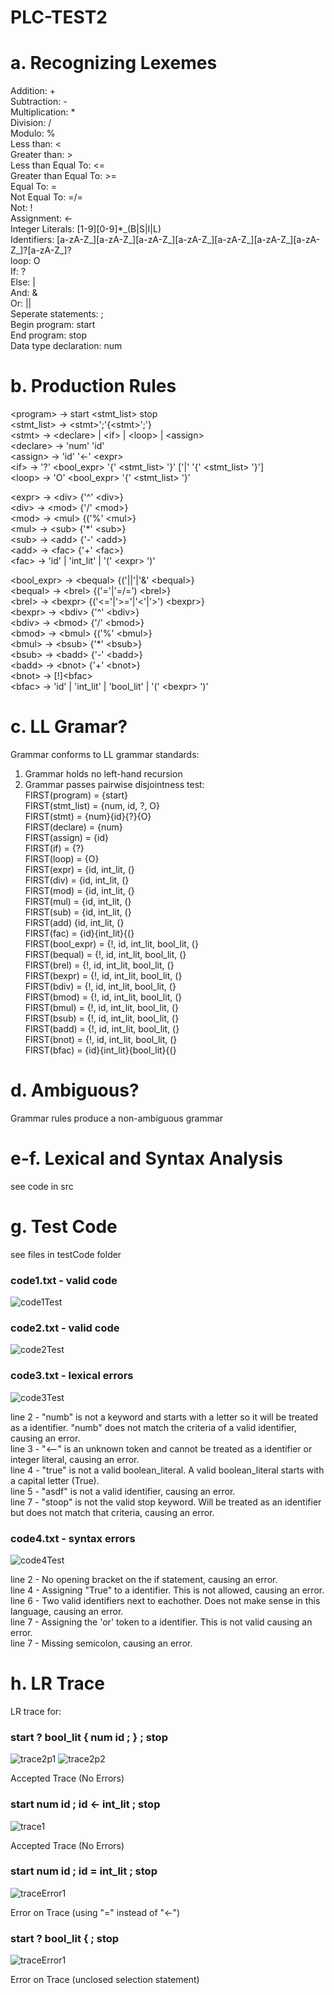 # PLC-TEST2
# a. Recognizing Lexemes
Addition: + <br/>
Subtraction: - <br/>
Multiplication: * <br/>
Division: / <br/>
Modulo: % <br/>
Less than: < <br/> 
Greater than: > <br/> 
Less than Equal To: <= <br/>
Greater than Equal To: >= <br/>
Equal To: = <br/>
Not Equal To: =/= <br/>
Not: ! <br/>
Assignment: <- <br/>
Integer Literals: [1-9][0-9]*\_(B|S|I|L) <br/>
Identifiers: [a-zA-Z_][a-zA-Z_][a-zA-Z_][a-zA-Z_][a-zA-Z_][a-zA-Z_][a-zA-Z_]?[a-zA-Z_]? <br/>
loop: O <br/>
If: ? <br/>
Else: | <br/>
And: & <br/>
Or: || <br/>
Seperate statements: ; <br/>
Begin program: start <br/>
End program: stop <br/>
Data type declaration: num <br/>

# b. Production Rules
\<program> -> start \<stmt_list> stop <br/>
\<stmt_list> -> \<stmt>';'{\<stmt>';'} <br/>
\<stmt> -> \<declare> | \<if> | \<loop> | \<assign> <br/>
\<declare> -> 'num' 'id' <br/>
\<assign> -> 'id' '<-' \<expr> <br/>
\<if> -> '?' \<bool_expr> '{' \<stmt_list> '}' ['|' '{' \<stmt_list> '}'] <br/>
\<loop> -> 'O' \<bool_expr> '{' \<stmt_list> '}' <br/>

\<expr> -> \<div> {'^' \<div>} <br/>
\<div> -> \<mod> {'/' \<mod>} <br/>
\<mod> -> \<mul> {('%' \<mul>} <br/>
\<mul> -> \<sub> {'*' \<sub>} <br/>
\<sub> -> \<add> {'-' \<add>} <br/>
\<add> -> \<fac> {'+' \<fac>} <br/>
\<fac> -> 'id' | 'int_lit' | '(' \<expr> ')' <br/>

\<bool_expr> -> \<bequal> {('||'|'&' \<bequal>} <br/>
\<bequal> -> \<brel> {('='|'=/=') \<brel>} <br/>
\<brel> -> \<bexpr> {('<='|'>='|'<'|'>') \<bexpr>} <br/>
\<bexpr> -> \<bdiv> {'^' \<bdiv>} <br/>
\<bdiv> -> \<bmod> {'/' \<bmod>} <br/>
\<bmod> -> \<bmul> {('%' \<bmul>} <br/>
\<bmul> -> \<bsub> {'*' \<bsub>} <br/>
\<bsub> -> \<badd> {'-' \<badd>} <br/>
\<badd> -> \<bnot> {'+' \<bnot>} <br/>
\<bnot> -> [!]\<bfac> <br/>
\<bfac> -> 'id' | 'int_lit' | 'bool_lit' | '(' \<bexpr> ')' <br/>

# c. LL Gramar?
Grammar conforms to LL grammar standards: <br/>
1. Grammar holds no left-hand recursion <br/>
2. Grammar passes pairwise disjointness test: <br/>
FIRST(program) = {start} <br/>
FIRST(stmt_list) = {num, id, ?, O} <br/>
FIRST(stmt) = {num}{id}{?}{O} <br/>
FIRST(declare) = {num} <br/>
FIRST(assign) = {id} <br/>
FIRST(if) = {?} <br/>
FIRST(loop) = {O} <br/>
FIRST(expr) = {id, int_lit, (} <br/>
FIRST(div) = {id, int_lit, (} <br/>
FIRST(mod) = {id, int_lit, (} <br/>
FIRST(mul) = {id, int_lit, (} <br/>
FIRST(sub) = {id, int_lit, (} <br/>
FIRST(add) {id, int_lit, (} <br/>
FIRST(fac) = {id}{int_lit}{(} <br/>
FIRST(bool_expr) = {!, id, int_lit, bool_lit, (} <br/>
FIRST(bequal) = {!, id, int_lit, bool_lit, (} <br/>
FIRST(brel) = {!, id, int_lit, bool_lit, (} <br/>
FIRST(bexpr) = {!, id, int_lit, bool_lit, (} <br/>
FIRST(bdiv) = {!, id, int_lit, bool_lit, (} <br/>
FIRST(bmod) = {!, id, int_lit, bool_lit, (} <br/>
FIRST(bmul) = {!, id, int_lit, bool_lit, (} <br/>
FIRST(bsub) = {!, id, int_lit, bool_lit, (} <br/>
FIRST(badd) = {!, id, int_lit, bool_lit, (} <br/>
FIRST(bnot) = {!, id, int_lit, bool_lit, (} <br/>
FIRST(bfac) = {id}{int_lit}{bool_lit}{(} <br/>

# d. Ambiguous?

Grammar rules produce a non-ambiguous grammar

# e-f. Lexical and Syntax Analysis

see code in src

# g. Test Code

see files in testCode folder

### code1.txt - valid code

![code1Test](https://user-images.githubusercontent.com/54324630/202879428-cc162586-0662-43a3-8eb0-7c74d8373d07.PNG)

### code2.txt - valid code

![code2Test](https://user-images.githubusercontent.com/54324630/202879552-d42073a2-58b1-4138-9cfd-8c2d9baa47e3.PNG)

### code3.txt - lexical errors

![code3Test](https://user-images.githubusercontent.com/54324630/202879737-d4225c8e-6919-4c41-a580-c31ebab356ba.PNG)

line 2 - "numb" is not a keyword and starts with a letter so it will be treated as a identifier. "numb" does not match the criteria of a valid identifier, causing an error. <br/>
line 3 - "<--" is an unknown token and cannot be treated as a identifier or integer literal, causing an error. <br/>
line 4 - "true" is not a valid boolean_literal. A valid boolean_literal starts with a capital letter (True). <br/>
line 5 - "asdf" is not a valid identifier, causing an error. <br/>
line 7 - "stoop" is not the valid stop keyword. Will be treated as an identifier but does not match that criteria, causing an error. <br/>

### code4.txt - syntax errors

![code4Test](https://user-images.githubusercontent.com/54324630/202880343-55a5ab52-13b3-4a52-9f02-40667804c029.PNG)

line 2 - No opening bracket on the if statement, causing an error. <br/>
line 4 - Assigning "True" to a identifier. This is not allowed, causing an error. <br/>
line 6 - Two valid identifiers next to eachother. Does not make sense in this language, causing an error. <br/>
line 7 - Assigning the 'or' token to a identifier. This is not valid causing an error. <br/>
line 7 - Missing semicolon, causing an error. <br/>

# h. LR Trace

LR trace for: <br/>
### start ? bool_lit  { num id ; } ; stop 
  
![trace2p1](https://user-images.githubusercontent.com/54324630/202878245-bec3c9bf-ff0e-4e5d-a292-d17508acd74c.PNG)
![trace2p2](https://user-images.githubusercontent.com/54324630/202878247-7062dadd-c30a-43d1-9f75-90856224a2d8.PNG)

Accepted Trace (No Errors)

### start num id ; id <- int_lit ; stop
 
![trace1](https://user-images.githubusercontent.com/54324630/202880890-ed926367-6052-4bea-b00c-3ee1b762c410.PNG)

Accepted Trace (No Errors)
 
### start num id ; id = int_lit ; stop
  
![traceError1](https://user-images.githubusercontent.com/54324630/202880987-09bbd328-f337-4a72-a289-8c0c0fba088e.PNG)
  
Error on Trace (using "=" instead of "<-")
  
### start ? bool_lit { ; stop
  
![traceError1](https://user-images.githubusercontent.com/54324630/202881106-d936f2d0-1c07-440b-8b6e-08a5a897c84b.PNG)

Error on Trace (unclosed selection statement)            
